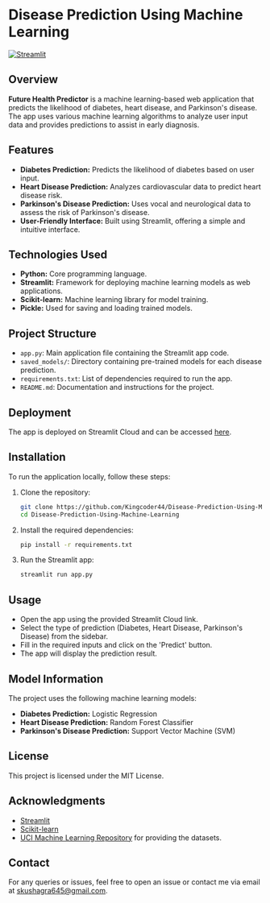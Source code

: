 # Disease Prediction Using Machine Learning

[![Streamlit](https://img.shields.io/badge/Streamlit-Deployed-success?logo=streamlit)](https://future-health-predictor.streamlit.app/)

## Overview

**Future Health Predictor** is a machine learning-based web application that predicts the likelihood of diabetes, heart disease, and Parkinson's disease. The app uses various machine learning algorithms to analyze user input data and provides predictions to assist in early diagnosis.

## Features

- **Diabetes Prediction:** Predicts the likelihood of diabetes based on user input.
- **Heart Disease Prediction:** Analyzes cardiovascular data to predict heart disease risk.
- **Parkinson's Disease Prediction:** Uses vocal and neurological data to assess the risk of Parkinson's disease.
- **User-Friendly Interface:** Built using Streamlit, offering a simple and intuitive interface.

## Technologies Used

- **Python:** Core programming language.
- **Streamlit:** Framework for deploying machine learning models as web applications.
- **Scikit-learn:** Machine learning library for model training.
- **Pickle:** Used for saving and loading trained models.

## Project Structure

- `app.py`: Main application file containing the Streamlit app code.
- `saved_models/`: Directory containing pre-trained models for each disease prediction.
- `requirements.txt`: List of dependencies required to run the app.
- `README.md`: Documentation and instructions for the project.

## Deployment

The app is deployed on Streamlit Cloud and can be accessed [here](https://future-health-predictor.streamlit.app/).

## Installation

To run the application locally, follow these steps:

1. Clone the repository:
    ```bash
   git clone https://github.com/Kingcoder44/Disease-Prediction-Using-Machine-Learning.git
    cd Disease-Prediction-Using-Machine-Learning
    ```

2. Install the required dependencies:
    ```bash
    pip install -r requirements.txt
    ```

3. Run the Streamlit app:
    ```bash
    streamlit run app.py
    ```

## Usage

- Open the app using the provided Streamlit Cloud link.
- Select the type of prediction (Diabetes, Heart Disease, Parkinson's Disease) from the sidebar.
- Fill in the required inputs and click on the 'Predict' button.
- The app will display the prediction result.

## Model Information

The project uses the following machine learning models:

- **Diabetes Prediction:** Logistic Regression
- **Heart Disease Prediction:** Random Forest Classifier
- **Parkinson's Disease Prediction:** Support Vector Machine (SVM)

## License

This project is licensed under the MIT License.

## Acknowledgments

- [Streamlit](https://streamlit.io/)
- [Scikit-learn](https://scikit-learn.org/)
- [UCI Machine Learning Repository](https://archive.ics.uci.edu/ml/index.php) for providing the datasets.

## Contact

For any queries or issues, feel free to open an issue or contact me via email at skushagra645@gmail.com.
